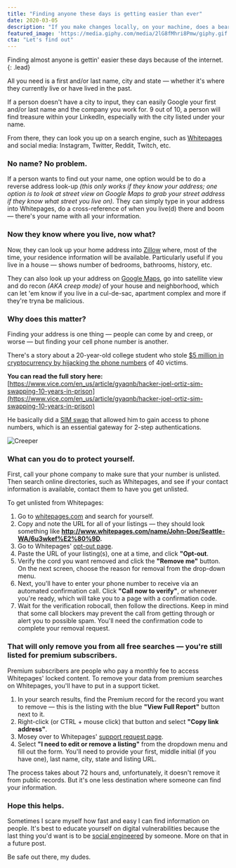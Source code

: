 ```yaml
---
title: "Finding anyone these days is getting easier than ever"
date: 2020-03-05
description: "If you make changes locally, on your machine, does a bear really shit in the woods?"
featured_image: 'https://media.giphy.com/media/2lG8fMhri8Pmw/giphy.gif'
cta: "Let's find out"
---
```


Finding almost anyone is gettin' easier these days because of the internet.
{: .lead}

All you need is a first and/or last name, city and state — whether it's where they currently live or have lived in the past.

If a person doesn't have a city to input, they can easily Google your first and/or last name and the company you work for. 9 out of 10, a person will find treasure within your LinkedIn, especially with the city listed under your name.

From there, they can look you up on a search engine, such as [Whitepages](https://www.whitepages.com/) and social media: Instagram, Twitter, Reddit, Twitch, etc.

### No name? No problem.
If a person wants to find out your name, one option would be to do a reverse address look-up *(this only works if they know your address; one option is to look at street view on Google Maps to grab your street address if they know what street you live on).* They can simply type in your address into Whitepages, do a cross-reference of when you live(d) there and boom — there's your name with all your information.

### Now they know where you live, now what?
Now, they can look up your home address into [Zillow](https://www.zillow.com/) where, most of the time, your residence information will be available. Particularly useful if you live in a house — shows number of bedrooms, bathrooms, history, etc.

They can also look up your address on [Google Maps](https://www.google.com/maps), go into satellite view and do recon *(AKA creep mode)* of your house and neighborhood, which can let 'em know if you live in a cul-de-sac, apartment complex and more if they're tryna be malicious.

### Why does this matter?
Finding your address is one thing — people can come by and creep, or worse — but finding your cell phone number is another.

There's a story about a 20-year-old college student who stole [$5 million in cryptocurrency by hijacking the phone numbers](https://www.vice.com/en_us/article/gyaqnb/hacker-joel-ortiz-sim-swapping-10-years-in-prison) of 40 victims.

**You can read the full story here:**  
[https://www.vice.com/en_us/article/gyaqnb/hacker-joel-ortiz-sim-swapping-10-years-in-prison](https://www.vice.com/en_us/article/gyaqnb/hacker-joel-ortiz-sim-swapping-10-years-in-prison)

He basically did a [SIM swap](https://www.vice.com/en_us/article/vbqax3/hackers-sim-swapping-steal-phone-numbers-instagram-bitcoin) that allowed him to gain access to phone numbers, which is an essential gateway for 2-step authentications.

![Creeper](https://media.giphy.com/media/QvEGdxylSLTk4/giphy.gif)

### What can you do to protect yourself.
First, call your phone company to make sure that your number is unlisted. Then search online directories, such as Whitepages, and see if your contact information is available, contact them to have you get unlisted.

To get unlisted from Whitepages:

1. Go to [whitepages.com](https://www.whitepages.com/) and search for yourself.
2. Copy and note the URL for all of your listings — they should look something like **http://www.whitepages.com/name/John-Doe/Seattle-WA/6u3wkef%E2%80%9D.**
3. Go to Whitepages' [opt-out page](https://www.whitepages.com/suppression_requests).
4. Paste the URL of your listing(s), one at a time, and click **"Opt-out**.
5. Verify the cord you want removed and click the **"Remove me"** button. On the next screen, choose the reason for removal from the drop-down menu.
6. Next, you'll have to enter your phone number to receive via an automated confirmation call. Click **"Call now to verify"**, or whenever you're ready, which will take you to a page with a confirmation code.
7. Wait for the verification robocall, then follow the directions. Keep in mind that some call blockers may prevent the call from getting through or alert you to possible spam. You'll need the confirmation code to complete your removal request.

### That will only remove you from all free searches — you're still listed for premium subscribers.

Premium subscribers are people who pay a monthly fee to access Whitepages' locked content. To remove your data from premium searches on Whitepages, you'll have to put in a support ticket.

1. In your search results, find the Premium record for the record you want to remove — this is the listing with the blue **"View Full Report"** button next to it.
2. Right-click (or CTRL + mouse click) that button and select **"Copy link address"**.
3. Mosey over to Whitepages' [support request page](https://support.whitepages.com/hc/en-us/requests/new).
4. Select **"I need to edit or remove a listing"** from the dropdown menu and fill out the form. You'll need to provide your first, middle initial (if you have one), last name, city, state and listing URL.

The process takes about 72 hours and, unfortunately, it doesn't remove it from public records. But it's one less destination where someone can find your information.

### Hope this helps.
Sometimes I scare myself how fast and easy I can find information on people. It's best to educate yourself on digital vulnerabilities because the last thing you'd want is to be [social engineered](https://www.imperva.com/learn/application-security/social-engineering-attack/) by someone. More on that in a future post.

Be safe out there, my dudes.